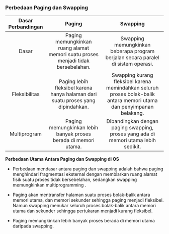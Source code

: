 ### Perbedaan Paging dan Swapping



| Dasar Perbandingan | Paging | Swapping |
| :---: | :---: | :---: |
| Dasar | Paging memungkinkan ruang alamat memori suatu proses menjadi tidak bersebelahan. | Swapping memungkinkan beberapa program berjalan secara paralel di sistem operasi. |
| Fleksibilitas | Paging lebih fleksibel karena hanya halaman dari suatu proses yang dipindahkan. | Swapping kurang fleksibel karena memindahkan seluruh proses bolak-balik antara memori utama dan penyimpanan belakang. |
| Multiprogram | Paging memungkinkan lebih banyak proses berada di memori utama. | Dibandingkan dengan paging swapping, proses yang ada di memori utama lebih sedikit. |

**Perbedaan Utama Antara Paging dan Swapping di OS**

- Perbedaan mendasar antara paging dan swapping adalah bahwa paging menghindari fragmentasi eksternal dengan membiarkan ruang alamat fisik suatu proses tidak bersebelahan, sedangkan swapping memungkinkan multiprogramming .

- Paging akan mentransfer halaman suatu proses bolak-balik antara memori utama, dan memori sekunder sehingga paging menjadi fleksibel. Namun swapping menukar seluruh proses bolak-balik antara memori utama dan sekunder sehingga pertukaran menjadi kurang fleksibel.

- Paging memungkinkan lebih banyak proses berada di memori utama daripada swapping.
